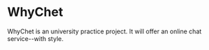 # WhyChet
WhyChet is an university practice project.
It will offer an online chat service--with style.
